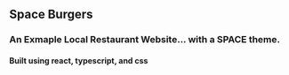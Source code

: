 ## Space Burgers
### An Exmaple Local Restaurant Website... with a SPACE theme.

#### Built using react, typescript, and css